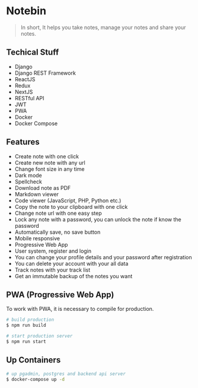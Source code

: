 # Notebin

> In short, It helps you take notes, manage your notes and share your notes.

## Techical Stuff

- Django
- Django REST Framework
- ReactJS
- Redux
- NextJS
- RESTful API
- JWT
- PWA
- Docker
- Docker Compose

## Features

- Create note with one click
- Create new note with any url
- Change font size in any time
- Dark mode
- Spellcheck
- Download note as PDF
- Markdown viewer
- Code viewer (JavaScript, PHP, Python etc.)
- Copy the note to your clipboard with one click
- Change note url with one easy step
- Lock any note with a password, you can unlock the note if know the password
- Automatically save, no save button
- Mobile responsive
- Progressive Web App
- User system, register and login
- You can change your profile details and your password after registration
- You can delete your account with your all data
- Track notes with your track list
- Get an immutable backup of the notes you want

## PWA (Progressive Web App)

To work with PWA, it is necessary to compile for production.

```bash
# build production
$ npm run build

# start production server
$ npm run start
```

## Up Containers

```bash
# up pgadmin, postgres and backend api server
$ docker-compose up -d
```